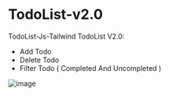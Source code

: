 # TodoList-v2.0
TodoList-Js-Tailwind
TodoList V2.0:
+ Add Todo
+ Delete Todo
+ Filter Todo ( Completed And Uncompleted )

![image](https://github.com/Alirewa/TodoList-v2.0/assets/80244075/16663641-e1bd-45e3-a043-f9d12e0fc024)
